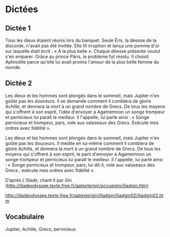 # Dictées

## Dictée 1

Tous les dieux étaient réunis lors du banquet. Seule Éris, la déesse de la discorde, n'avait pas été invitée. Elle fit irruption et lança une pomme d'or sur laquelle était écrit : « À la plus belle ». Chaque déesse présente voulut s'en emparer. Grâce au prince Pâris, le problème fut résolu. Il choisit Aphrodite parce qu'elle lui avait promis l'amour de la plus belle femme du monde.

## Dictée 2

Les dieux et les hommes sont plongés dans le sommeil, mais Jupiter n'en goûte pas les douceurs. Il se demande comment il comblera de gloire Achille, et donnera la mort à un grand nombre de Grecs. De tous les moyens qui s'offrent à son esprit, l’idée d'envoyer à Agamemnon un songe trompeur et pernicieux lui paraît le meilleur. Il l'appelle, lui parle ainsi :
« Songe pernicieux et trompeur, pars, vole aux vaisseaux des Grecs. Exécute mes ordres avec fidélité ».

Les dieux et les hommes sont plongés dans le sommeil, mais Jupiter n'en goûte pas les douceurs. Il médite en lui-même comment il comblera de gloire Achille, et donnera la mort à un grand nombre de Grecs. De tous les moyens qui s'offrent à son esprit, le parti d'envoyer à Agamemnon un songe trompeur et pernicieux lui paraît le meilleur. Il l'appelle, lui parle ainsi :
« Songe pernicieux et trompeur, pars, lui dit-il, vole aux vaisseaux des Grecs ; exécute mes ordres avec fidélité ».

D’après *L’Iliade*, chant II par Gin (http://iliadeodyssee.texte.free.fr/aatexte/gin/accueigin/iliadgin.htm)

http://iliadeodyssee.texte.free.fr/aatexte/gin/iliadgin/iliadgin02/iliadgin02.htm

## Vocabulaire

Jupiter, Achille, Grecs, pernicieux